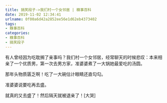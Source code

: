 ```yaml
---
title: 搞笑段子->我们村一个女邻居 | 糗事百科
date: 2019-11-02 12:34:41
urlname: 0f00a6d42a2852ee56e1d62eb4373402
tags: 
- 糗事百科
categories:
- 糗事百科
- 搞笑段子
---
```

有人曾经因为吃耽搁了亲事吗？我们村一个女邻居，经常聊天的时候悲叹：本来相亲了一个优质男，第一次去男方家，准婆婆煮了一大锅她最爱吃的汤圆。

那年头物质匮乏啊！吃了一大碗估计眼睛还直勾勾。

准婆婆说要吃再去盛。

就真的又去盛了！然后隔天就被退亲了！[大哭]


